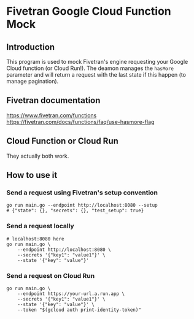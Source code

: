 # Fivetran Google Cloud Function Mock

## Introduction

This program is used to mock Fivetran's engine requesting your Google Cloud function (or Cloud Run!).
The deamon manages the `hasMore` parameter and will return a request with the last state if this happen (to manage pagination).

## Fivetran documentation
https://www.fivetran.com/functions
https://fivetran.com/docs/functions/faq/use-hasmore-flag

## Cloud Function or Cloud Run

They actually both work.

## How to use it

### Send a request using Fivetran's setup convention

```
go run main.go --endpoint http://localhost:8080 --setup
# {"state": {}, "secrets": {}, "test_setup": true}
```

### Send a request locally

```
# localhost:8080 here
go run main.go \
    --endpoint http://localhost:8080 \
    --secrets '{"key1": "value1"}' \
    --state '{"key": "value"}'
```

### Send a request on Cloud Run
```
go run main.go \
    --endpoint https://your-url.a.run.app \
    --secrets '{"key1": "value1"}' \
    --state '{"key": "value"}' \
    --token "$(gcloud auth print-identity-token)"
```